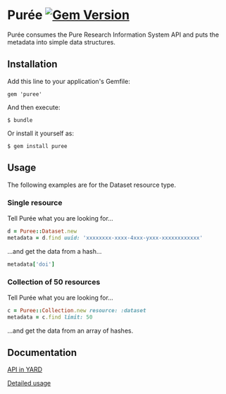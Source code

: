 # Pur&#233;e [![Gem Version](https://badge.fury.io/rb/puree.svg)](https://badge.fury.io/rb/puree)
Pur&#233;e consumes the Pure Research Information System API and puts the metadata into simple data structures.

## Installation

Add this line to your application's Gemfile:

    gem 'puree'

And then execute:

    $ bundle

Or install it yourself as:

    $ gem install puree


## Usage
The following examples are for the Dataset resource type.

### Single resource
Tell Pur&#233;e what you are looking for...

```ruby
d = Puree::Dataset.new
metadata = d.find uuid: 'xxxxxxxx-xxxx-4xxx-yxxx-xxxxxxxxxxxx'
```
...and get the data from a hash...

```ruby
metadata['doi']
```

### Collection of 50 resources
Tell Pur&#233;e what you are looking for...

```ruby
c = Puree::Collection.new resource: :dataset
metadata = c.find limit: 50
```
...and get the data from an array of hashes.

## Documentation
[API in YARD](http://www.rubydoc.info/gems/puree/frames)

[Detailed usage](https://github.com/lulibrary/puree/wiki)




